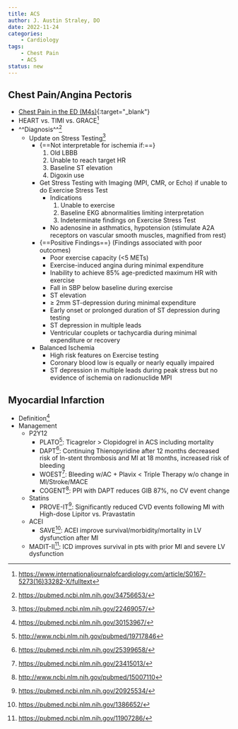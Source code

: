 ```yaml
---
title: ACS
author: J. Austin Straley, DO
date: 2022-11-24
categories:
    - Cardiology
tags:
    - Chest Pain
    - ACS
status: new
---
```

## Chest Pain/Angina Pectoris
- [Chest Pain in the ED (M4s)](https://www.saem.org/about-saem/academies-interest-groups-affiliates2/cdem/for-students/online-education/m4-curriculum/group-m4-approach-to/chest-pain){:target="_blank"}
- HEART vs. TIMI vs. GRACE[^2]
- ^^Diagnosis^^[^3]
    - Update on Stress Testing[^4]
        - {==Not interpretable for ischemia if:==}
            1. Old LBBB
            2. Unable to reach target HR
            3. Baseline ST elevation
            4. Digoxin use
        - Get Stress Testing with Imaging (MPI, CMR, or Echo) if unable to do Exercise Stress Test
            - Indications
                1. Unable to exercise
                2. Baseline EKG abnormalities limiting interpretation
                3.  Indeterminate findings on Exercise Stress Test 
            - No adenosine in asthmatics, hypotension (stimulate A2A receptors on vascular smooth muscles, magnified from rest)
        - {==Positive Findings==} (Findings associated with poor outcomes)
            - Poor exercise capacity (<5 METs)
            - Exercise-induced angina during minimal expenditure
            - Inability to achieve 85% age-predicted maximum HR with exercise
            - Fall in SBP below baseline during exercise
            - ST elevation
            - ≥ 2mm ST-depression during minimal expenditure
            - Early onset or prolonged duration of ST depression during testing
            - ST depression in multiple leads
            - Ventricular couplets or tachycardia during minimal expenditure or recovery
        - Balanced Ischemia
            - High risk features on Exercise testing
            - Coronary blood low is equally or nearly equally impaired
            - ST depression in multiple leads during peak stress but no evidence of ischemia on radionuclide MPI

## Myocardial Infarction
- Definition[^5]
- Management
    - P2Y12
        - PLATO[^6]: Ticagrelor > Clopidogrel in ACS including mortality
        - DAPT[^7]: Continuing Thienopyridine after 12 months decreased risk of In-stent thrombosis and MI at 18 months, increased risk of bleeding
        - WOEST[^8]: Bleeding w/AC + Plavix < Triple Therapy w/o change in MI/Stroke/MACE
        - COGENT[^9]: PPI with DAPT reduces GIB 87%, no CV event change
    - Statins
        - PROVE-IT[^10]: Significantly reduced CVD events following MI with High-dose Lipitor vs. Pravastatin
    - ACEI
        - SAVE[^11]: ACEI improve survival/morbidity/mortality in LV dysfunction after MI
    - MADIT-II[^12]: ICD improves survival in pts with prior MI and severe LV dysfunction

[^2]: https://www.internationaljournalofcardiology.com/article/S0167-5273(16)33282-X/fulltext
[^3]: https://pubmed.ncbi.nlm.nih.gov/34756653/
[^4]: https://pubmed.ncbi.nlm.nih.gov/22469057/
[^5]: https://pubmed.ncbi.nlm.nih.gov/30153967/
[^6]: http://www.ncbi.nlm.nih.gov/pubmed/19717846
[^7]: https://pubmed.ncbi.nlm.nih.gov/25399658/
[^8]: https://pubmed.ncbi.nlm.nih.gov/23415013/
[^9]: http://www.ncbi.nlm.nih.gov/pubmed/15007110
[^10]: https://pubmed.ncbi.nlm.nih.gov/20925534/
[^11]: https://pubmed.ncbi.nlm.nih.gov/1386652/
[^12]: https://pubmed.ncbi.nlm.nih.gov/11907286/